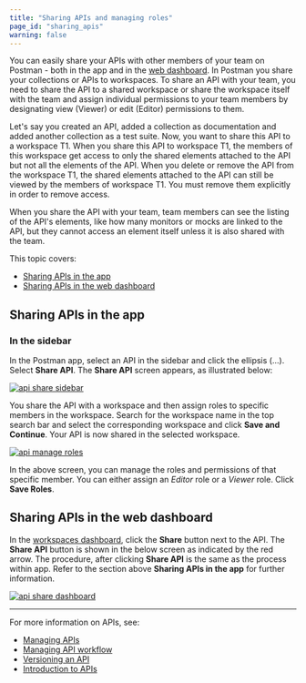 ```yaml
---
title: "Sharing APIs and managing roles"
page_id: "sharing_apis"
warning: false
---
```


You can easily share your APIs with other members of your team on Postman - both in the app and in the [web dashboard](https://app.getpostman.com/dashboard). In Postman you share your collections or APIs to workspaces. To share an API with your team, you need to share the API to a shared workspace or share the workspace itself with the team and assign individual permissions to your team members by designating view (Viewer) or edit (Editor) permissions to them.

Let's say you created an API, added a collection as documentation and added another collection as a test suite. Now, you want to share this API to a workspace T1. When you share this API to workspace T1, the members of this workspace get access to only the shared elements attached to the API but not all the elements of the API. When you delete or remove the API from the workspace T1, the shared elements attached to the API can still be viewed by the members of workspace T1. You must remove them explicitly in order to remove access.

When you share the API with your team, team members can see the listing of the API's elements, like how many monitors or mocks are linked to the API, but they cannot access an element itself unless it is also shared with the team.

This topic covers:

* [Sharing APIs in the app](#sharing-apis-in-the-app)
* [Sharing APIs in the web dashboard](#sharing-apis-in-the-web-dashboard)

## Sharing APIs in the app

### In the sidebar

In the Postman app, select an API in the sidebar and click the ellipsis (...). Select **Share API**. The **Share API** screen appears, as illustrated below:  

[![api share sidebar](https://s3.amazonaws.com/postman-static-getpostman-com/postman-docs/API-Share1.png)](https://s3.amazonaws.com/postman-static-getpostman-com/postman-docs/API-Share1.png)

You share the API with a workspace and then assign roles to specific members in the workspace. Search for the workspace name in the top search bar and select the corresponding workspace and click **Save and Continue**. Your API is now shared in the selected workspace.

[![api manage roles](https://s3.amazonaws.com/postman-static-getpostman-com/postman-docs/API-Manage-Roles.png)](https://s3.amazonaws.com/postman-static-getpostman-com/postman-docs/API-Manage-Roles.png)

In the above screen, you can manage the roles and permissions of that specific member. You can either assign an *Editor* role or a *Viewer* role. Click **Save Roles**.

## Sharing APIs in the web dashboard

In the [workspaces dashboard](https://app.getpostman.com/dashboard), click the **Share** button next to the API. The **Share API** button is shown in the below screen as indicated by the red arrow. The procedure, after clicking **Share API** is the same as the process within app. Refer to the section above **Sharing APIs in the app** for further information.

[![api share dashboard](https://s3.amazonaws.com/postman-static-getpostman-com/postman-docs/API-Share2.png)](https://s3.amazonaws.com/postman-static-getpostman-com/postman-docs/API-Share2.png)

___
For more information on APIs, see:

* [Managing APIs](/docs/v6/postman/design_and_develop_apis/managing_apis)
* [Managing API workflow](/docs/v6/postman/design_and_develop_apis/the_api_workflow)
* [Versioning an API](/docs/v6/postman/design_and_develop_apis/versioning_an_api)
* [Introduction to APIs](/docs/v6/postman/design_and_develop_apis/introduction_to_apis)
